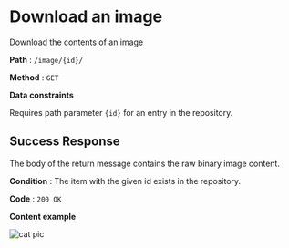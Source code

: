 # Download an image

Download the contents of an image

**Path** : `/image/{id}/`

**Method** : `GET`

**Data constraints**

Requires path parameter `{id}` for an entry in the repository.

## Success Response

The body of the return message contains the raw binary image content.

**Condition** : The item with the given id exists in the repository.

**Code** : `200 OK`

**Content example**

![cat pic](https://images.theconversation.com/files/350865/original/file-20200803-24-50u91u.jpg)
